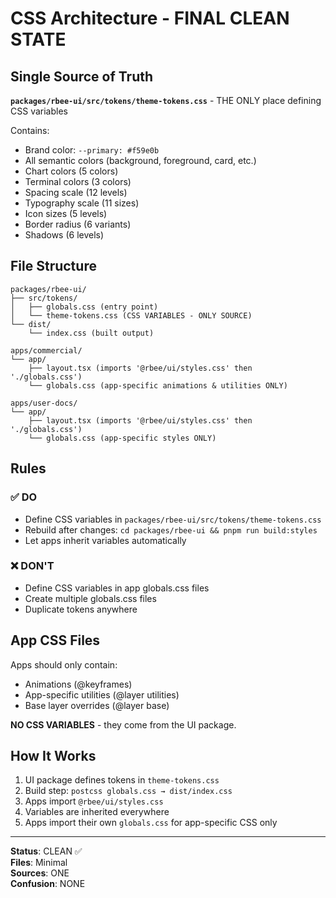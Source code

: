 # CSS Architecture - FINAL CLEAN STATE

## Single Source of Truth

**`packages/rbee-ui/src/tokens/theme-tokens.css`** - THE ONLY place defining CSS variables

Contains:
- Brand color: `--primary: #f59e0b`
- All semantic colors (background, foreground, card, etc.)
- Chart colors (5 colors)
- Terminal colors (3 colors)
- Spacing scale (12 levels)
- Typography scale (11 sizes)
- Icon sizes (5 levels)
- Border radius (6 variants)
- Shadows (6 levels)

## File Structure

```
packages/rbee-ui/
├── src/tokens/
│   ├── globals.css (entry point)
│   └── theme-tokens.css (CSS VARIABLES - ONLY SOURCE)
└── dist/
    └── index.css (built output)

apps/commercial/
└── app/
    ├── layout.tsx (imports '@rbee/ui/styles.css' then './globals.css')
    └── globals.css (app-specific animations & utilities ONLY)

apps/user-docs/
└── app/
    ├── layout.tsx (imports '@rbee/ui/styles.css' then './globals.css')
    └── globals.css (app-specific styles ONLY)
```

## Rules

### ✅ DO
- Define CSS variables in `packages/rbee-ui/src/tokens/theme-tokens.css`
- Rebuild after changes: `cd packages/rbee-ui && pnpm run build:styles`
- Let apps inherit variables automatically

### ❌ DON'T
- Define CSS variables in app globals.css files
- Create multiple globals.css files
- Duplicate tokens anywhere

## App CSS Files

Apps should only contain:
- Animations (@keyframes)
- App-specific utilities (@layer utilities)
- Base layer overrides (@layer base)

**NO CSS VARIABLES** - they come from the UI package.

## How It Works

1. UI package defines tokens in `theme-tokens.css`
2. Build step: `postcss globals.css → dist/index.css`
3. Apps import `@rbee/ui/styles.css`
4. Variables are inherited everywhere
5. Apps import their own `globals.css` for app-specific CSS only

---

**Status**: CLEAN ✅  
**Files**: Minimal  
**Sources**: ONE  
**Confusion**: NONE
